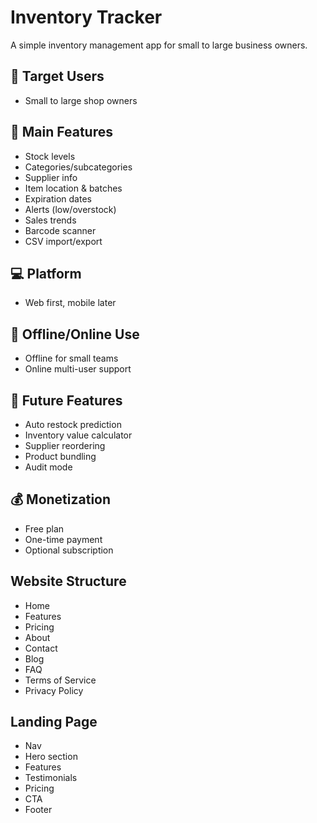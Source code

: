 # Inventory Tracker

A simple inventory management app for small to large business owners.

## 👥 Target Users

- Small to large shop owners

## 🔧 Main Features

- Stock levels
- Categories/subcategories
- Supplier info
- Item location & batches
- Expiration dates
- Alerts (low/overstock)
- Sales trends
- Barcode scanner
- CSV import/export

## 💻 Platform

- Web first, mobile later

## 🔌 Offline/Online Use

- Offline for small teams
- Online multi-user support

## 🌱 Future Features

- Auto restock prediction
- Inventory value calculator
- Supplier reordering
- Product bundling
- Audit mode

## 💰 Monetization

- Free plan
- One-time payment
- Optional subscription

## Website Structure

- Home
- Features
- Pricing
- About
- Contact
- Blog
- FAQ
- Terms of Service
- Privacy Policy

## Landing Page

- Nav
- Hero section
- Features
- Testimonials
- Pricing
- CTA
- Footer

##
